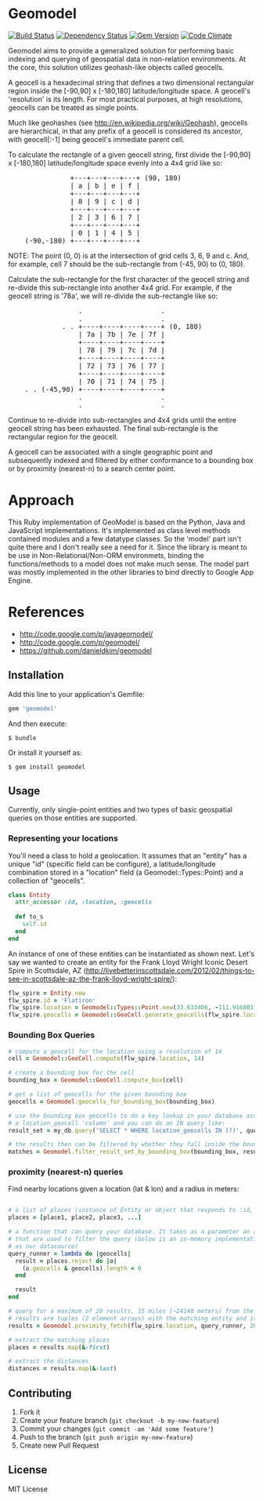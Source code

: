 # Geomodel

[![Build Status](https://secure.travis-ci.org/integrallis/stripe_event.png?branch=master)](http://travis-ci.org/integrallis/geomodel) [![Dependency Status](https://gemnasium.com/integrallis/geomodel.png)](https://gemnasium.com/integrallis/geomodel) [![Gem Version](https://badge.fury.io/rb/geomodel.png)](http://badge.fury.io/rb/geomodel) [![Code Climate](https://codeclimate.com/github/integrallis/geomodel.png)](https://codeclimate.com/github/integrallis/geomodel)

Geomodel aims to provide a generalized solution for performing basic indexing 
and querying of geospatial data in non-relation environments. At the core, this 
solution utilizes geohash-like objects called geocells.

A geocell is a hexadecimal string that defines a two dimensional rectangular
region inside the [-90,90] x [-180,180] latitude/longitude space. A geocell's
'resolution' is its length. For most practical purposes, at high resolutions,
geocells can be treated as single points.

Much like geohashes (see http://en.wikipedia.org/wiki/Geohash), geocells are 
hierarchical, in that any prefix of a geocell is considered its ancestor, with
geocell[:-1] being geocell's immediate parent cell.

To calculate the rectangle of a given geocell string, first divide the
[-90,90] x [-180,180] latitude/longitude space evenly into a 4x4 grid like so:

<pre>
               +---+---+---+---+ (90, 180)
               | a | b | e | f |
               +---+---+---+---+
               | 8 | 9 | c | d |
               +---+---+---+---+
               | 2 | 3 | 6 | 7 |
               +---+---+---+---+
               | 0 | 1 | 4 | 5 |
    (-90,-180) +---+---+---+---+
</pre>

NOTE: The point (0, 0) is at the intersection of grid cells 3, 6, 9 and c. And,
for example, cell 7 should be the sub-rectangle from (-45, 90) to (0, 180).   

Calculate the sub-rectangle for the first character of the geocell string and
re-divide this sub-rectangle into another 4x4 grid. For example, if the geocell
string is '78a', we will re-divide the sub-rectangle like so:

<pre>
                 .                   .
                 .                   .
             . . +----+----+----+----+ (0, 180)
                 | 7a | 7b | 7e | 7f |
                 +----+----+----+----+
                 | 78 | 79 | 7c | 7d |
                 +----+----+----+----+
                 | 72 | 73 | 76 | 77 |
                 +----+----+----+----+
                 | 70 | 71 | 74 | 75 |
    . . (-45,90) +----+----+----+----+
                 .                   .
                 .                   .
</pre>

Continue to re-divide into sub-rectangles and 4x4 grids until the entire
geocell string has been exhausted. The final sub-rectangle is the rectangular
region for the geocell.

A geocell can be associated with a single geographic point and subsequently 
indexed and filtered by either conformance to a bounding box or by proximity 
(nearest-n) to a search center point.

# Approach

This Ruby implementation of GeoModel is based on the Python, Java and JavaScript implementations. 
It's implemented as class level methods contained modules and a few datatype classes. So the 'model' 
part isn't quite there and I don't really see a need for it. Since the library is meant to be use in 
Non-Relational/Non-ORM environmets, binding the functions/methods to a model does not make much sense. 
The model part was mostly implemented in the other libraries to bind directly to Google App Engine.

# References

- http://code.google.com/p/javageomodel/
- http://code.google.com/p/geomodel/
- https://github.com/danieldkim/geomodel

## Installation

Add this line to your application's Gemfile:

```ruby
gem 'geomodel'
```

And then execute:

    $ bundle

Or install it yourself as:

    $ gem install geomodel

## Usage

Currently, only single-point entities and two types of basic geospatial queries
on those entities are supported.

### Representing your locations

You'll need a class to hold a geolocation. It assumes that an "entity" has a unique 
"id" (specific field can be configure), a latitude/longitude combination stored in 
a "location" field (a Geomodel::Types::Point) and a collection of "geocells".

```ruby
class Entity
  attr_accessor :id, :location, :geocells
  
  def to_s
    self.id
  end
end
```

An instance of one of these entities can be instantiated as shown next. Let's say we
wanted to create an entity for the Frank Lloyd Wright Iconic Desert Spire in Scottsdale, AZ
(http://livebetterinscottsdale.com/2012/02/things-to-see-in-scottsdale-az-the-frank-lloyd-wright-spire/):

```ruby
flw_spire = Entity.new
flw_spire.id = 'Flatiron'
flw_spire.location = Geomodel::Types::Point.new(33.633406, -111.916803)
flw_spire.geocells = Geomodel::GeoCell.generate_geocells(flw_spire.location)
```

### Bounding Box Queries

```ruby
# compute a geocell for the location using a resolution of 14
cell = Geomodel::GeoCell.compute(flw_spire.location, 14)

# create a bounding box for the cell
bounding_box = Geomodel::GeoCell.compute_box(cell)

# get a list of geocells for the given bounding box
geocells = Geomodel.geocells_for_bounding_box(bounding_box)

# use the bounding box geocells to do a key lookup in your database assuming that there is
# a location_geocell 'column' and you can do an IN query like:
result_set = my_db.query('SELECT * WHERE location_geocells IN (?)', query_geocells)

# the results then can be filtered by whether they fall inside the bounding box using:
matches = Geomodel.filter_result_set_by_bounding_box(bounding_box, result_set)
```

### proximity (nearest-n) queries

Find nearby locations given a location (lat & lon) and a radius in meters:

```ruby

# a list of places (instance of Entity or object that responds to :id, :location, :geocells)
places = [place1, place2, place3, ...]

# a function that can query your database. It takes as a parameter an array of geocells (strings)
# that are used to filter the query (below is an in-memory implementation using the 'places' array
# as our datasource)
query_runner = lambda do |geocells|
  result = places.reject do |o| 
    (o.geocells & geocells).length < 0
  end 

  result
end

# query for a maximum of 20 results, 15 miles (~24140 meters) from the Frank Lloyd Wright Spire
# results are tuples (2 element arrays) with the matching entity and its distance from the location
results = Geomodel.proximity_fetch(flw_spire.location, query_runner, 20, 24140)

# extract the matching places
places = results.map(&:first)

# extract the distances
distances = results.map(&:last)

```

## Contributing

1. Fork it
2. Create your feature branch (`git checkout -b my-new-feature`)
3. Commit your changes (`git commit -am 'Add some feature'`)
4. Push to the branch (`git push origin my-new-feature`)
5. Create new Pull Request

## License

MIT License
